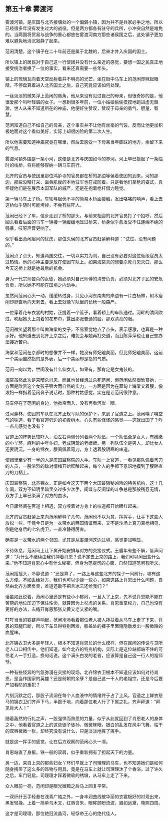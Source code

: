 ## 第五十章 **雾渡河**

雾渡河镇，是庆国与北齐接壤处的一个偏僻小镇，因为并不是兵家必争之地，所以已经很多年没有发生过大的战役。但是两方都各有驻守的兵所，小冲突自然是难免的。当两国将贸易与战争的重心都放在雾渡河南方那些诸侯国之后，这处镇子更加难以避免地消沉寂静了起来。

范闲清楚，这个镇子在二十年前还是属于北魏的，后来才并入庆国的国土。

所以镇上的居民对于自己这一行使团并没有什么亲近的感觉，要想一国之民真正地接受统治者换了一位的事实，看来还真需要一些年头。

镇上的琉璃瓦向着天空反射着并不明亮的光芒，坐在街中马车上的范闲却眯起眼睛，不停盘算着进入北齐国土之后，自己究竟应该如何处理。

一丝淡淡的微笑浮上范闲的唇角，他从来没有见过自己的母亲，但很奇妙的是，他很爱那个叫叶轻眉的女子。一想到很多年前，一位小姑娘偷偷摸摸地跑进虚无飘渺，世人从来不知道所在的神庙，他便好生赞叹，赞叹于母亲的勇气、胆量、智慧。

范闲知道自己不如自己的母亲，这个事实并不让他有丝毫的气馁，反而让他更加积极地面对这个看似美好，实际上却很凶险的第二次人生。

所以他需要知道神庙究竟在哪里，然后去感受一下母亲当年脚踩的地方，余留下来的气息。

雾渡河镇外围是一条小河，这便是北齐与庆国如今的界河。河上早已搭起了一条临时的栈桥，将将能够容纳一辆马车前行。

北齐的官员与使团里那位鸿胪寺的官员都在桥的那边等侯着使团的到来，河的那边，那些没精打采、面黄肌瘦的本地驻军也在戒防着，只是看他们拿枪的姿式，真怀疑他们是在展示本国军队的威严，还是在抱着枪杆借力睡觉。

第一辆马车上了桥。车轮与起伏不平的简易木桥面接触，发出咯咯的响声，看上去这桥似乎随时可能垮掉，不免有些吓人。

范闲已经下了车，信步走到了桥的那头，与前来相迎的北齐官员打了个招呼，然后回头看着后面的马车一辆接一辆缓缓地压过桥来，桥身似乎愈发受不住连绵不绝的强暴，吱呀声音更响了。

似乎看出范闲眉间的忧虑，那位久侯的北齐官员赶紧解释道：“试过，没有问题的。”

范闲点了点头，知道两国交往，一切以实力为判，自己没有必要对这位低级官员太过热情。他的心神主要是放在使团车队上。如果海棠真的想要杀死肖恩灭口，那么今天这桥上就是她最后的机会。

身为一代宗师苦荷的女徒，她必须对自己师傅的清誉负责，必须对北齐子民的安危负责，所以她不可能在国境之内动手。

忽然间范闲心头一动，缓缓转过身，只见小河东南向的岸边有一片白杨林，树木瘦削却挺直地向天刺去，看上去就像军队里的长枪一般森严。

一位穿着花布衣裳的村姑，正提着一个篮子，看着轿上的车队通过。河畔的清风吹过，吹起她头上包着的花布巾，露出那张普通的脸，那双清亮的眼。

范闲微笑望着那个叫做海棠的女子，不易察觉地点了点头，表示感激，也算是一种示好。他知道去到北齐上京之后，难免会与她再打交道，而且陈萍萍也让自己想办法接近苦荷。

海棠和范闲在京都时的想像并不一样，她没有师妃暄美丽，但比师妃暄美丽，这前一个美丽自然指的是外表，后一个美丽却是指的气质。

范闲一向以为，世间没有什么仙女儿，如果有，那肯定是女鬼装的。

海棠虽然此次是来暗杀肖恩，而且也曾经想过杀死范闲，但范闲依然很欣赏她，一方面是欣赏这个女孩子强大而自然的实力，一方面是因为在草甸上海棠叉着腰，像泼妇一样指着范闲鼻子说话时，那种村姑感觉，实在是让范闲很钟意。

马车停在了范闲的身边，他掀帘而入，没有再看河岸一眼。

过河穿林，使团的车队在北齐正规军队的保护下，来到了官道之上。范闲嗅了嗅空气的味道，看了看官道旁边的初青树木，心头有些怪怪的感觉——这就出国了？咋一点儿感觉也没有？

官道上的阵势比较吓人，沿左右两侧分列着两个队伍，一个队伍全是女人，有嫩嫩的小丫环，麻利的中年仆妇，老成阴鸷的老嬷嬷。另一列队伍全是男人，却比女人还要阴沉，一身的锦衣，腰间佩着弯刀，身上透着股阴寒的味道。

使团里至少有一半的人是庆国监察院的人手。车队一上官道，一看见那队佩着弯刀的人员，一股浓烈的敌对情绪开始酝酿起来，每个人的手都下意识地摸到了腰畔直刀的刀柄上。

庆国监察院，北齐锦衣，正是如今这天下两个大国最隐秘凶险的特务机构，这十几年间，双方不知明里暗里交过多少次手，间谍与反间谍的斗争总是那般残忍无情，双方手上早已染满了对方的血水。

今日骤然间在官道上相遇，双方嗅着对方身上的味道都开始眼红起来。

北齐的官员赶紧上来向范闲解释了几句，范闲也不以为意，挥挥手，让手下这些人放松一些，毕竟今日是为一衣带水的两国情谊而来，又不是沙场上真刀真枪相见，倒是他身后的七名虎卫，一直冷静得厉害。

确实是一衣带水的两个邻国，尤其是从雾渡河这边过境，感觉更加明显。

不待休息，范闲马上让下属开始安排与对方的交接仪式。王启年有些不解，低声问道：“为什么不继续由我们押着肖恩？说不定去上京的路上，我们可以问出些什么来。”他不知道肖恩心中有什么秘密，但身为范提司的心腹，自然知道范闲有所求。

范闲摇摇头，冷静说道：“还是算了，一路上与这些北齐的探子一同前行，哪有这么方便。不如丢给对方，我们也可以少操一些心，如果这路上肖恩出什么问题，自然由北齐方面负责，难道还敢不把言冰云还给我们？”

话虽如此说着，范闲心里还是有些小小郁闷，一旦入了上京，先不说肖恩能不能在苦荷的地位压迫下保住性命，就算因为上杉虎的关系，肖恩重掌权力，自己也没有更好的办法，去橇开肖恩那张又黄又老又紧的嘴。

叮叮当当的铁链声响起，范闲冷冷看着那位老人被人搀扶着从马车上走了下来，肖恩的双腿已断，所以下车显得特别困难，膝盖处的裤子里面隐隐散发出一股微甜的血腥味。

北齐锦衣卫大多是年轻人，根本不知道肖恩长的什么模样，但在民间的传说与卫所老人口口相传中，他们知道，如今北齐的特务机构，实际上是这位站都站不住的可怜老人一手打造，换句话说，这个满头白发的老者，应该算是自己这一行人的祖师爷。

一种有些怪异的气氛弥漫在交接的现场，北齐锦衣卫根本不知道应该如何对待肖恩，是当作国家的英雄？还是前朝的余孽？是自己这一干人的老祖宗，还是今后要严加看防的重犯？

片刻沉默之后，那股子流淌在每个人血液中的情绪终于占了上风，官道之上鲜衣怒马的锦衣卫们齐声下马，半跪于地，向着那位老人行了下属之礼，齐声拜道：“拜见肖大人！”

随着轰然的行礼之声，一股强悍而熟悉的力量，似乎从此就回到了肖恩老人的身体之中，他看着官道之上的这些徒子徒孙，微微眯眼，银白的乱发在风中飞舞，枯干的双唇微微一张，却终究没有说什么，只是淡淡地挥了挥手。

就是这一挥手的感觉，让在后方观察的范闲心头一凛。

肖恩站直了身躯，铁一般的双肩，似乎重新拥有了担起天下的力量。

另一边，来自上京的那些妇女丫环们早就上了司理理的马车，也不知道她们是如何随身携带了这么多的饰物与用具，竟是在马车上就让司理理沐了个香浴，过了许久之后，车门轻启，司理理才踩着微软的绣墩，从马车上走了下来。

众人眼前一亮，范闲却是眼光微黯之后马上回复平常。

一双纤纤玉手轻悬在浅青广袖之外，一身丰润曲线被华丽的衣裳极好的衬现出来，黑发轻挽，上着一简单乌木叉，红唇含朱，眼眸顾盼流波，眉如远黛，艳照四周。

这才是司理理，那位艳冠流晶河，轻俘帝王心的绝代佳人。

